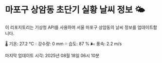 
# 마포구 상암동 초단기 실황 날씨 정보 🌤️

이 리포지토리는 기상청 API를 사용하여 서울 마포구 상암동의 날씨 정보를 업데이트합니다. 

🌡️ 기온: 27.2 ℃
💧 강수량: 0 mm
💦 습도: 87 %
🌬️ 풍속: 2.2 m/s

마지막 업데이트 시각: 2025년 08월 18일 06시 10분    
